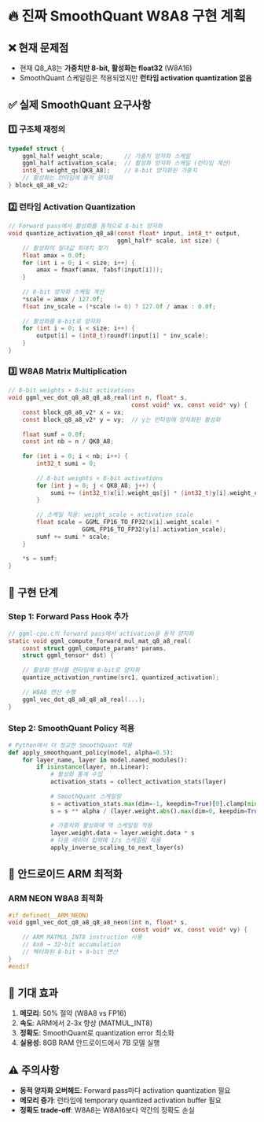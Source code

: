 # 🔥 진짜 SmoothQuant W8A8 구현 계획

## ❌ **현재 문제점**
- 현재 Q8_A8는 **가중치만 8-bit, 활성화는 float32** (W8A16)
- SmoothQuant 스케일링은 적용되었지만 **런타임 activation quantization 없음**

## ✅ **실제 SmoothQuant 요구사항**

### 1️⃣ **구조체 재정의**
```c
typedef struct {
    ggml_half weight_scale;      // 가중치 양자화 스케일
    ggml_half activation_scale;  // 활성화 양자화 스케일 (런타임 계산)
    int8_t weight_qs[QK8_A8];    // 8-bit 양자화된 가중치
    // 활성화는 런타임에 동적 양자화
} block_q8_a8_v2;
```

### 2️⃣ **런타임 Activation Quantization**
```c
// Forward pass에서 활성화를 동적으로 8-bit 양자화
void quantize_activation_q8_a8(const float* input, int8_t* output, 
                               ggml_half* scale, int size) {
    // 활성화의 절대값 최대치 찾기
    float amax = 0.0f;
    for (int i = 0; i < size; i++) {
        amax = fmaxf(amax, fabsf(input[i]));
    }
    
    // 8-bit 양자화 스케일 계산
    *scale = amax / 127.0f;
    float inv_scale = (*scale != 0) ? 127.0f / amax : 0.0f;
    
    // 활성화를 8-bit로 양자화
    for (int i = 0; i < size; i++) {
        output[i] = (int8_t)roundf(input[i] * inv_scale);
    }
}
```

### 3️⃣ **W8A8 Matrix Multiplication**
```c
// 8-bit weights × 8-bit activations
void ggml_vec_dot_q8_a8_q8_a8_real(int n, float* s, 
                                   const void* vx, const void* vy) {
    const block_q8_a8_v2* x = vx;
    const block_q8_a8_v2* y = vy;  // y는 런타임에 양자화된 활성화
    
    float sumf = 0.0f;
    const int nb = n / QK8_A8;
    
    for (int i = 0; i < nb; i++) {
        int32_t sumi = 0;
        
        // 8-bit weights × 8-bit activations
        for (int j = 0; j < QK8_A8; j++) {
            sumi += (int32_t)x[i].weight_qs[j] * (int32_t)y[i].weight_qs[j];
        }
        
        // 스케일 적용: weight_scale × activation_scale
        float scale = GGML_FP16_TO_FP32(x[i].weight_scale) * 
                     GGML_FP16_TO_FP32(y[i].activation_scale);
        sumf += sumi * scale;
    }
    
    *s = sumf;
}
```

## 🚀 **구현 단계**

### Step 1: Forward Pass Hook 추가
```c
// ggml-cpu.c의 forward pass에서 activation을 동적 양자화
static void ggml_compute_forward_mul_mat_q8_a8_real(
    const struct ggml_compute_params* params,
    struct ggml_tensor* dst) {
    
    // 활성화 텐서를 런타임에 8-bit로 양자화
    quantize_activation_runtime(src1, quantized_activation);
    
    // W8A8 연산 수행
    ggml_vec_dot_q8_a8_q8_a8_real(...);
}
```

### Step 2: SmoothQuant Policy 적용
```python
# Python에서 더 정교한 SmoothQuant 적용
def apply_smoothquant_policy(model, alpha=0.5):
    for layer_name, layer in model.named_modules():
        if isinstance(layer, nn.Linear):
            # 활성화 통계 수집
            activation_stats = collect_activation_stats(layer)
            
            # SmoothQuant 스케일링
            s = activation_stats.max(dim=-1, keepdim=True)[0].clamp(min=1e-5)
            s = s ** alpha / (layer.weight.abs().max(dim=0, keepdim=True)[0] ** (1-alpha))
            
            # 가중치와 활성화에 역 스케일링 적용
            layer.weight.data = layer.weight.data * s
            # 다음 레이어 입력에 1/s 스케일링 적용
            apply_inverse_scaling_to_next_layer(s)
```

## 📱 **안드로이드 ARM 최적화**

### ARM NEON W8A8 최적화
```c
#if defined(__ARM_NEON)
void ggml_vec_dot_q8_a8_q8_a8_neon(int n, float* s, 
                                   const void* vx, const void* vy) {
    // ARM MATMUL_INT8 instruction 사용
    // 8x8 → 32-bit accumulation
    // 벡터화된 8-bit × 8-bit 연산
}
#endif
```

## 🎯 **기대 효과**

1. **메모리**: 50% 절약 (W8A8 vs FP16)
2. **속도**: ARM에서 2-3x 향상 (MATMUL_INT8)
3. **정확도**: SmoothQuant로 quantization error 최소화
4. **실용성**: 8GB RAM 안드로이드에서 7B 모델 실행

## ⚠️ **주의사항**

- **동적 양자화 오버헤드**: Forward pass마다 activation quantization 필요
- **메모리 증가**: 런타임에 temporary quantized activation buffer 필요
- **정확도 trade-off**: W8A8는 W8A16보다 약간의 정확도 손실 
